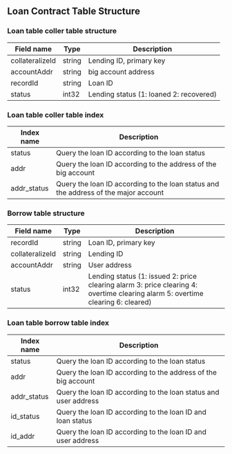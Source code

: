 ## Loan Contract Table Structure

### Loan table coller table structure
Field name|Type|Description
---|---|---
collateralizeId|string|Lending ID, primary key
accountAddr|string|big account address
recordId|string|Loan ID
status|int32|Lending status (1: loaned 2: recovered)

### Loan table coller table index
Index name|Description
---|---
status|Query the loan ID according to the loan status
addr|Query the loan ID according to the address of the big account
addr_status|Query the loan ID according to the loan status and the address of the major account

### Borrow table structure
Field name|Type|Description
---|---|---
recordId|string|Loan ID, primary key
collateralizeId|string|Lending ID
accountAddr|string|User address
status|int32|Lending status (1: issued 2: price clearing alarm 3: price clearing 4: overtime clearing alarm 5: overtime clearing 6: cleared)

### Loan table borrow table index
Index name|Description
---|---
status|Query the loan ID according to the loan status
addr|Query the loan ID according to the address of the big account
addr_status|Query the loan ID according to the loan status and user address
id_status|Query the loan ID according to the loan ID and loan status
id_addr|Query the loan ID according to the loan ID and user address